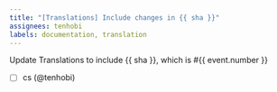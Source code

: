 ```yaml
---
title: "[Translations] Include changes in {{ sha }}"
assignees: tenhobi
labels: documentation, translation
---
```

Update Translations to include {{ sha }}, which is #{{ event.number }}

- [ ] cs (@tenhobi)
